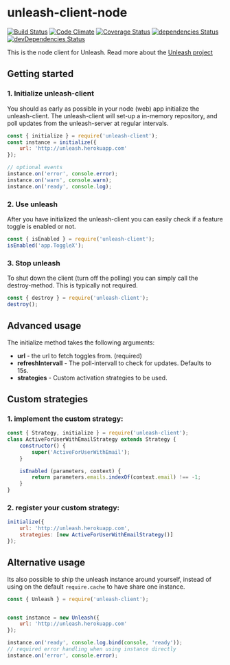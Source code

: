 # unleash-client-node
[![Build Status](https://travis-ci.org/Unleash/unleash-client-node.svg?branch=master)](https://travis-ci.org/Unleash/unleash-client-node)
[![Code Climate](https://codeclimate.com/github/Unleash/unleash-client-node/badges/gpa.svg)](https://codeclimate.com/github/Unleash/unleash-client-node)
[![Coverage Status](https://coveralls.io/repos/github/Unleash/unleash-client-node/badge.svg?branch=master)](https://coveralls.io/github/Unleash/unleash-client-node?branch=master)
[![dependencies Status](https://david-dm.org/Unleash/unleash-client-node/status.svg)](https://david-dm.org/Unleash/unleash-client-node)
[![devDependencies Status](https://david-dm.org/Unleash/unleash-client-node/dev-status.svg)](https://david-dm.org/Unleash/unleash-client-node?type=dev)

This is the node client for Unleash. Read more about the [Unleash project](https://github.com/finn-no/unleash)

## Getting started

### 1. Initialize unleash-client
You should as early as possible in your node (web) app initialize the
unleash-client.  The unleash-client will set-up a in-memory repository,
and poll updates from the unleash-server at regular intervals.

```js
const { initialize } = require('unleash-client');
const instance = initialize({
    url: 'http://unleash.herokuapp.com'
});

// optional events
instance.on('error', console.error);
instance.on('warn', console.warn);
instance.on('ready', console.log);
```

### 2. Use unleash
After you have initialized the unleash-client you can easily check if a feature
toggle is enabled or not.

```js
const { isEnabled } = require('unleash-client');
isEnabled('app.ToggleX');
```

### 3. Stop unleash
To shut down the client (turn off the polling) you can simply call the
destroy-method. This is typically not required.

```js
const { destroy } = require('unleash-client');
destroy();
```




## Advanced usage
The initialize method takes the following arguments:

- **url** - the url to fetch toggles from. (required)
- **refreshIntervall** - The poll-intervall to check for updates. Defaults to 15s.
- **strategies** - Custom activation strategies to be used.

## Custom strategies

### 1. implement the custom strategy:
```js
const { Strategy, initialize } = require('unleash-client');
class ActiveForUserWithEmailStrategy extends Strategy {
    constructor() {
        super('ActiveForUserWithEmail');
    }

    isEnabled (parameters, context) {
        return parameters.emails.indexOf(context.email) !== -1;
    }
}
```

### 2. register your custom strategy:

```js
initialize({
    url: 'http://unleash.herokuapp.com',
    strategies: [new ActiveForUserWithEmailStrategy()]
});
```

## Alternative usage
Its also possible to ship the unleash instance around yourself, instead of using on the default `require.cache` to have share one instance.

```js
const { Unleash } = require('unleash-client');


const instance = new Unleash({
    url: 'http://unleash.herokuapp.com'
});

instance.on('ready', console.log.bind(console, 'ready'));
// required error handling when using instance directly
instance.on('error', console.error);

```
